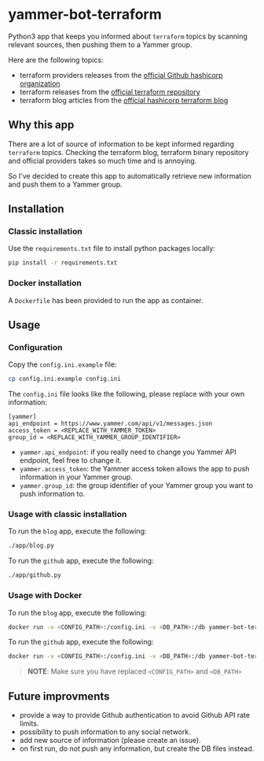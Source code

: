 # yammer-bot-terraform

Python3 app that keeps you informed about `terraform` topics by scanning relevant sources, then pushing them to a Yammer group.

Here are the following topics:
- terraform providers releases from the [official Github hashicorp organization](https://github.com/hashicorp/)
- terraform releases from the [official terraform repository](https://github.com/hashicorp/terraform)
- terraform blog articles from the [official hashicorp terraform blog](https://www.hashicorp.com/blog/products/terraform)

## Why this app

There are a lot of source of information to be kept informed regarding `terraform` topics.
Checking the terraform blog, terraform binary repository and official providers takes so much time and is annoying.

So I've decided to create this app to automatically retrieve new information and push them to a Yammer group.

## Installation

### Classic installation

Use the `requirements.txt` file to install python packages locally:

```bash
pip install -r requirements.txt
```

### Docker installation

A `Dockerfile` has been provided to run the app as container.

## Usage

### Configuration

Copy the `config.ini.example` file:

```bash
cp config.ini.example config.ini
```

The `config.ini` file looks like the following, please replace with your own information:

```ìni
[yammer]
api_endpoint = https://www.yammer.com/api/v1/messages.json
access_token = <REPLACE_WITH_YAMMER_TOKEN>
group_id = <REPLACE_WITH_YAMMER_GROUP_IDENTIFIER>
```

- `yammer.api_endpoint`: if you really need to change you Yammer API endpoint, feel free to change it.
- `yammer.access_token`: the Yammer access token allows the app to push information in your Yammer group.
- `yammer.group_id`: the group identifier of your Yammer group you want to push information to.

### Usage with classic installation

To run the `blog` app, execute the following:

```bash
./app/blog.py
```

To run the `github` app, execute the following:

```bash
./app/github.py
```

### Usage with Docker

To run the `blog` app, execute the following:

```bash
docker run -v <CONFIG_PATH>:/config.ini -v <DB_PATH>:/db yammer-bot-terraform python blog.py
```

To run the `github` app, execute the following:

```bash
docker run -v <CONFIG_PATH>:/config.ini -v <DB_PATH>:/db yammer-bot-terraform python github.py
```

> **NOTE**: Make sure you have replaced `<CONFIG_PATH>` and `<DB_PATH>`

## Future improvments

- provide a way to provide Github authentication to avoid Github API rate limits.
- possibility to push information to any social network.
- add new source of information (please create an issue).
- on first run, do not push any information, but create the DB files instead.
